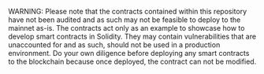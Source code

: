  WARNING: Please note that the contracts contained within this repository have not been audited and as such may not be feasible 
    to deploy to the mainnet as-is. The contracts act only as an example to showcase how to develop
    smart contracts in Solidity. They may contain vulnerabilities that are unaccounted for and as such,
    should not be used in a production environment. Do your own diligence before deploying any smart contracts
    to the blockchain because once deployed, the contract can not be modified.
